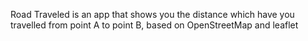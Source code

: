 Road Traveled is an app that shows you the distance which have you travelled from point A to point B, based on OpenStreetMap and leaflet
